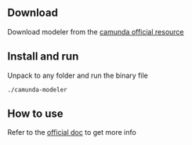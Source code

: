 ## Download

Download modeler from the [camunda official resource](https://downloads.camunda.cloud/release/camunda-modeler/3.7.3/camunda-modeler-3.7.3-linux-x64.tar.gz
) 
 
## Install and run

Unpack to any folder and run the binary file

````
./camunda-modeler
````

## How to use

Refer to the [official doc](https://docs.camunda.org/manual/latest/modeler/) to get more info 